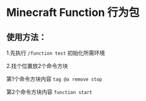 # Minecraft Function 行为包

## 使用方法：

 1.先执行 `/function test` 初始化所需环境
 
 2.找个位置放2个命令方块

   第1个命令方块内容 `tag @a remove stop`

   第2个命令方块内容 `function start`

